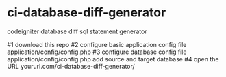 # ci-database-diff-generator
codeigniter database diff sql statement generator 


#1 download this repo
#2 configure basic application config
file  application/config/config.php
#3 configure database config
file application/config/config.php 
add source and target database
#4 open the URL yoururl.com/ci-database-diff-generator/





